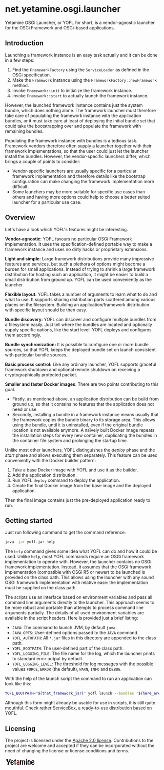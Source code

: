 # net.yetamine.osgi.launcher

Yetamine OSGi Launcher, or YOFL for short, is a vendor-agnostic launcher for the OSGi Framework and OSGi-based applications.


## Introduction

Launching a framework instance is an easy task actually and it can be done in a few steps:

1. Find the `FrameworkFactory` using the `ServiceLoader` as defined in the OSGi specification.
2. Make the `Framework` instance using the `FrameworkFactory::newFramework` method.
3. Invoke `Framework::init` to initialize the framework instance.
4. Invoke `Framework::start` to actually launch the framework instance.

However, the launched framework instance contains just the system bundle, which does nothing alone.
The framework launcher must therefore take care of populating the framework instance with the application bundles, or it must take care at least of deploying the initial bundle set that could take the bootstrapping over and populate the framework with remaining bundles.

Populating the framework instance with bundles is a tedious task.
Framework vendors therefore often supply a launcher together with their framework implementations, so that the user could just let the launcher install the bundles.
However, the vendor-specific launchers differ, which brings a couple of points to consider:

* Vendor-specific launchers are usually specific for a particular framework implementation and therefore details like the bootstrap configuration can make changing the framework implementation more difficult.
* Some launchers may be more suitable for specific use cases than others and having more options could help to choose a better suited launcher for a particular use case.


## Overview

Let's have a look which YOFL's features might be interesting.

**Vendor-agnostic:** YOFL favours no particular OSGi Framework implementation.
It uses the specification-defined portable way to make a framework instance and uses no dirty hacks or proprietary extensions.

**Light and simple:** Large framework distributions provide many impressive features and services, but such a plethora of options might become a burden for small applications.
Instead of trying to shrink a large framework distribution for hosting such an application, it might be easier to build a small distribution from ground up.
YOFL can be used conveniently as the launcher.

**Flexible layout:** YOFL takes a number of arguments to learn what to do and what to use.
It supports sharing distribution parts scattered among various places on the filesystem.
Building an application/framework distribution with specific layout should be then easy.

**Bundle discovery:** YOFL can discover and configure multiple bundles from a filesystem easily.
Just tell where the bundles are located and optionally supply specific options, like the start level.
YOFL deploys and configures them accordingly.

**Bundle synchronization:** It is possible to configure one or more bundle sources, so that YOFL keeps the deployed bundle set on launch consistent with particular bundle sources.

**Basic process control:** Like any ordinary launcher, YOFL supports graceful framework shutdown and optional remote shutdown on receiving a cryptographically protected packet.

**Smaller and faster Docker images:** There are two points contributing to this goal.

* Firstly, as mentioned above, an application distribution can be build from ground up, so that it contains no features that the application does not need or use.
* Secondly, installing a bundle in a framework instance means usually that the framework copies the bundle binary to its storage area.
This allows using the bundle, until it is uninstalled, even if the original bundle location is not available anymore.
A naïvely built Docker image repeats the installation steps for every new container, duplicating the bundles in the container file system and prolonging the startup time.

Unlike most other launchers, YOFL distinguishes the *deploy* phase and the *start* phase and allows executing them separately.
This feature can be used conveniently with the Docker builder pattern:

1. Take a base Docker image with YOFL and use it as the builder.
2. Add the application distribution.
3. Run YOFL `deploy` command to deploy the application.
4. Create the final Docker image from the base image and the deployed application.

Then the final image contains just the pre-deployed application ready to run.


## Getting started

Just run following command to get the command reference:

```bash
java -jar yofl.jar help
```

The `help` command gives some idea what YOFL can do and how it could be used.
Unlike `help`, most YOFL commands require an OSGi framework implementation to operate with.
However, the launcher contains no OSGi framework implementation.
Instead, it assumes that the OSGi framework implementation (compatible with OSGi R5 or newer) to be launched is provided on the class path.
This allows using the launcher with any sound OSGi framework implementation with relative ease: the implementation must be supplied on the class path.

The scripts use an interface based on environment variables and pass all command line arguments directly to the launcher.
This approach seems to be more robust and portable than attempts to process command line arguments partially.
The details of all used environment variables are available in the script headers.
Here is provided just a brief listing:

* `JAVA`: The command to launch JVM, by default `java`.
* `JAVA_OPTS`: User-defined options passed to the `JAVA` command.
* `YOFL_AUTOPATH`: All `*.jar` files in this directory are appended to the class path.
* `YOFL_BOOTPATH`: The user-defined part of the class path.
* `YOFL_LOGGING_FILE`: The file name for the log, which the launcher prints to standard error output by default.
* `YOFL_LOGGING_LEVEL`: The threshold for log messages with the possible values `FORCE`, `ERROR` (the default), `WARN`, `INFO` and `DEBUG`.


With the help of the launch script the command to run an application can look like this:

```bash
YOFL_BOOTPATH="${that_framework_jar}" yofl launch --bundles "${here_are_the_bundles}" "${instance_home}"
```

Although this form might already be usable for use in scripts, it is still quite mouthful.
Check rather [ServiceBox](http://github.com/yetamine/servicebox), a ready-to-use distribution based on YOFL.


## Licensing ##

The project is licensed under the [Apache 2.0 license](http://www.apache.org/licenses/LICENSE-2.0). Contributions to the project are welcome and accepted if they can be incorporated without the need of changing the license or license conditions and terms.


[![Yetamine logo](https://github.com/yetamine/yetamine.github.io/raw/master/brand/light/Yetamine_logo_opaque_100x28.png "Our logo")](https://github.com/yetamine/yetamine.github.io/blob/master/brand/light/Yetamine_logo_opaque.svg)
